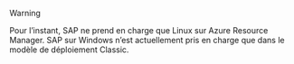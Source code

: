 
> [!WARNING]
> Pour l’instant, SAP ne prend en charge que Linux sur Azure Resource Manager. SAP sur Windows n’est actuellement pris en charge que dans le modèle de déploiement Classic.
> 
> 

